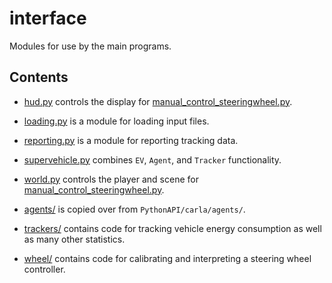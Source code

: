 # interface
Modules for use by the main programs.


## Contents

- [hud.py](./hud.py) controls the display for [manual_control_steeringwheel.py](../manual_control_steeringwheel.py).

- [loading.py](./loading.py) is a module for loading input files.

- [reporting.py](./reporting.py) is a module for reporting tracking data.

- [supervehicle.py](./supervehicle.py) combines `EV`, `Agent`, and `Tracker` functionality.

- [world.py](./world.py) controls the player and scene for [manual_control_steeringwheel.py](../manual_control_steeringwheel.py).

- [agents/](agents/README.md) is copied over from `PythonAPI/carla/agents/`. 

- [trackers/](trackers/README.md) contains code for tracking vehicle energy consumption as well as many other statistics. 

- [wheel/](./wheel/README.md) contains code for calibrating and interpreting a steering wheel controller. 
